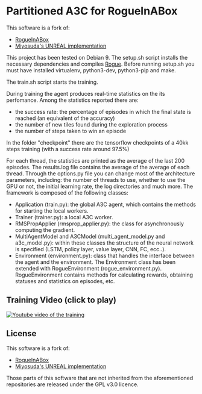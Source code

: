 Partitioned A3C for RogueInABox
==========
  
This software is a fork of:
* [RogueInABox](https://github.com/rogueinabox/rogueinabox)
* [Miyosuda's UNREAL implementation](https://github.com/miyosuda/unreal)

This project has been tested on Debian 9. The setup.sh script installs the necessary dependencies and compiles [Rogue](http://www.anthive.com/project/rogue/). Before running setup.sh you must have installed virtualenv, python3-dev, python3-pip and make. 

The train.sh script starts the training.

During training the agent produces real-time statistics on the its perfomance. Among the statistics reported there are: 
* the success rate: the percentage of episodes in which the final state is reached (an equivalent of the accuracy)
* the number of new tiles found during the exploration process
* the number of steps taken to win an episode

In the folder "checkpoint" there are the tensorflow checkpoints of a 40kk steps training (with a success rate around 97.5%)

For each thread, the statistics are printed as the average of the last 200 episodes. The results.log file contains the average of the average of each thread.
Through the options.py file you can change most of the architecture parameters, including: the number of threads to use, whether to use the GPU or not, the initial learning rate, the log directories and much more.
The framework is composed of the following classes:
* Application (train.py): the global A3C agent, which contains the methods for starting the local workers.
* Trainer (trainer.py): a local A3C worker.
* RMSPropApplier (rmsprop_applier.py): the class for asynchronously computing the gradient.
* MultiAgentModel and A3CModel (multi_agent_model.py and a3c_model.py): within these classes the structure of the neural network is specified (LSTM, policy layer, value layer, CNN, FC, ecc..).
* Environment (environment.py): class that handles the interface between the agent and the environment. The Environment class has been extended with RogueEnvironment (rogue_environment.py). RogueEnvironment contains methods for calculating rewards, obtaining statuses and statistics on episodes, etc.

Training Video (click to play)
-------

[![Youtube video of the training](https://img.youtube.com/vi/1j6_165Q46w/0.jpg)](https://www.youtube.com/watch?v=1j6_165Q46w)


License
-------

This software is a fork of:
* [RogueInABox](https://github.com/rogueinabox/rogueinabox)
* [Miyosuda's UNREAL implementation](https://github.com/miyosuda/unreal)

Those parts of this software that are not inherited from the aforementioned repositories are released under the GPL v3.0 licence.